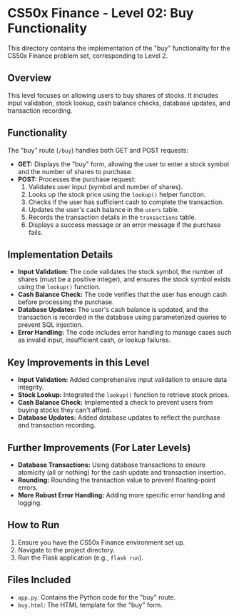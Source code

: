 # CS50x Finance - Level 02: Buy Functionality

This directory contains the implementation of the "buy" functionality for the CS50x Finance problem set, corresponding to Level 2.

## Overview

This level focuses on allowing users to buy shares of stocks.  It includes input validation, stock lookup, cash balance checks, database updates, and transaction recording.

## Functionality

The "buy" route (`/buy`) handles both GET and POST requests:

*   **GET:** Displays the "buy" form, allowing the user to enter a stock symbol and the number of shares to purchase.
*   **POST:** Processes the purchase request:
    1.  Validates user input (symbol and number of shares).
    2.  Looks up the stock price using the `lookup()` helper function.
    3.  Checks if the user has sufficient cash to complete the transaction.
    4.  Updates the user's cash balance in the `users` table.
    5.  Records the transaction details in the `transactions` table.
    6.  Displays a success message or an error message if the purchase fails.

## Implementation Details

*   **Input Validation:**  The code validates the stock symbol, the number of shares (must be a positive integer), and ensures the stock symbol exists using the `lookup()` function.
*   **Cash Balance Check:** The code verifies that the user has enough cash before processing the purchase.
*   **Database Updates:**  The user's cash balance is updated, and the transaction is recorded in the database using parameterized queries to prevent SQL injection.
*   **Error Handling:**  The code includes error handling to manage cases such as invalid input, insufficient cash, or lookup failures.

## Key Improvements in this Level

*   **Input Validation:**  Added comprehensive input validation to ensure data integrity.
*   **Stock Lookup:**  Integrated the `lookup()` function to retrieve stock prices.
*   **Cash Balance Check:**  Implemented a check to prevent users from buying stocks they can't afford.
*   **Database Updates:**  Added database updates to reflect the purchase and transaction recording.

## Further Improvements (For Later Levels)

*   **Database Transactions:**  Using database transactions to ensure atomicity (all or nothing) for the cash update and transaction insertion.
*   **Rounding:** Rounding the transaction value to prevent floating-point errors.
*   **More Robust Error Handling:**  Adding more specific error handling and logging.

## How to Run

1.  Ensure you have the CS50x Finance environment set up.
2.  Navigate to the project directory.
3.  Run the Flask application (e.g., `flask run`).

## Files Included

*   `app.py`: Contains the Python code for the "buy" route.
*   `buy.html`: The HTML template for the "buy" form.
